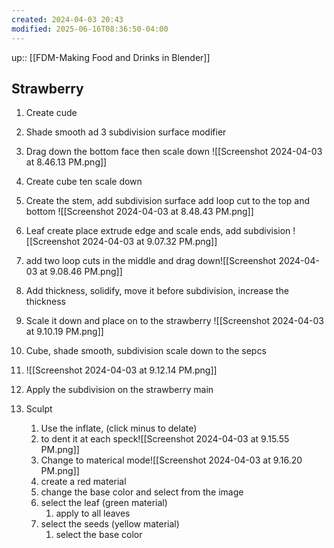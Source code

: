 ```yaml
---
created: 2024-04-03 20:43
modified: 2025-06-16T08:36:50-04:00
---
```

up::  [[FDM-Making Food and Drinks in Blender]]
## Strawberry

1. Create cude
2. Shade smooth ad 3 subdivision surface modifier
3. Drag down the bottom face then scale down
	![[Screenshot 2024-04-03 at 8.46.13 PM.png]]
4. Create cube ten scale down
5. Create the stem, add subdivision surface add loop cut to the top and bottom
	![[Screenshot 2024-04-03 at 8.48.43 PM.png]]

1. Leaf create place extrude edge and scale ends, add subdivision
	![[Screenshot 2024-04-03 at 9.07.32 PM.png]]
1. add two loop cuts in the middle and drag down![[Screenshot 2024-04-03 at 9.08.46 PM.png]]
2. Add thickness, solidify, move it before subdivision, increase the thickness
3. Scale it down and place on to the strawberry
	![[Screenshot 2024-04-03 at 9.10.19 PM.png]]
4. Cube, shade smooth, subdivision scale down to the sepcs
5. ![[Screenshot 2024-04-03 at 9.12.14 PM.png]]
6. Apply the subdivision on the strawberry main
7. Sculpt
	1. Use the inflate, (click minus to delate)
	2. to dent it at each speck![[Screenshot 2024-04-03 at 9.15.55 PM.png]]
	3. Change to materical mode![[Screenshot 2024-04-03 at 9.16.20 PM.png]]
	4. create a red material
	5. change the base color and select from the image
	6. select the leaf (green material)
		1. apply to all leaves
	7. select the seeds (yellow material)
		1. select the base color
